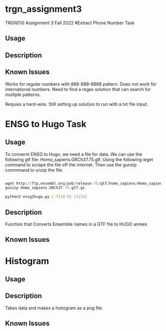 # trgn_assignment3
TRGN510 Assignment 3 Fall 2022
#Extract Phone Number Task 
## Usage
## Description
## Known Issues

Works for regular numbers with 888-888-8888 pattern. Does not work for international numbers. Need to find a regex solution that can search for mulitple patterns. 

Requies a hard-wire. Still setting up solution to run with a txt file input. 


# ENSG to Hugo Task

## Usage

To convernt ENSG to Hugo, we need a file for data. We can use the following gtf file: Homo_sapiens.GRCh37.75.gtf. Using the following wget command to scrape the file off the internet. Then use the gunzip commmand to unzip the file. 

``` python

wget http://ftp.ensembl.org/pub/release-75/gtf/homo_sapiens/Homo_sapiens.GRCh37.75.gtf.gz 
gunzip Homo_sapiens.GRCh37.75.gtf.gz 

```

``` bash
python3 ensg2hugo.py [-f][0-9] [file]
```

## Description
Function that Converts Ensemble names in a GTF file to HUGO anmes

## Known Issues

# Histogram

## Usage 

## Description
Takes data and makes a histogram as a png file. 

## Known Issues
